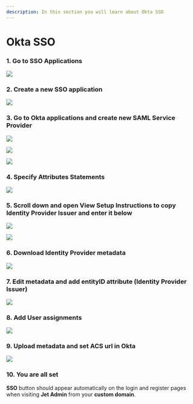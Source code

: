 ```yaml
---
description: In this section you will learn about Okta SSO
---
```


# Okta SSO

### 1. Go to SSO Applications

![](<../../../.gitbook/assets/image (303).png>)

### 2. Create a new SSO application

![](<../../../.gitbook/assets/image (754).png>)

### 3. Go to Okta applications and create new SAML Service Provider

![](<../../../.gitbook/assets/image (757).png>)

![](<../../../.gitbook/assets/image (758).png>)

![](<../../../.gitbook/assets/image (759).png>)

### 4. Specify Attributes Statements

![](<../../../.gitbook/assets/image (760).png>)

### 5. Scroll down and open View Setup Instructions to copy Identity Provider Issuer and enter it below

![](<../../../.gitbook/assets/image (761).png>)

![](<../../../.gitbook/assets/image (766).png>)

### 6. Download Identity Provider metadata

![](<../../../.gitbook/assets/image (763).png>)

### 7. Edit metadata and add entityID attribute (Identity Provider Issuer)

![](<../../../.gitbook/assets/image (764).png>)

### 8. Add User assignments

![](<../../../.gitbook/assets/image (765).png>)

### 9. Upload metadata and set ACS url in Okta

![](<../../../.gitbook/assets/image (755).png>)

### 10. You are all set <a href="#10-you-are-all-set" id="10-you-are-all-set"></a>

**SSO** button should appear automatically on the login and register pages when visiting **Jet Admin** from your **custom domain**.
